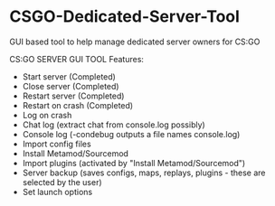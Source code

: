 # CSGO-Dedicated-Server-Tool
GUI based tool to help manage dedicated server owners for CS:GO

CS:GO SERVER GUI TOOL
Features:
- Start server (Completed)
- Close server (Completed)
- Restart server (Completed)
- Restart on crash (Completed)
- Log on crash
- Chat log (extract chat from console.log possibly)
- Console log (-condebug outputs a file names console.log)
- Import config files
- Install Metamod/Sourcemod
- Import plugins (activated by "Install Metamod/Sourcemod")
- Server backup (saves configs, maps, replays, plugins - these are selected by the user)
- Set launch options
